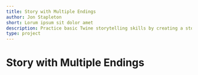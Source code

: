 ```yaml
---
title: Story with Multiple Endings
author: Jon Stapleton
short: Lorum ipsum sit dolor amet
description: Practice basic Twine storytelling skills by creating a story with more than one possible ending.
type: project
---
```


# Story with Multiple Endings